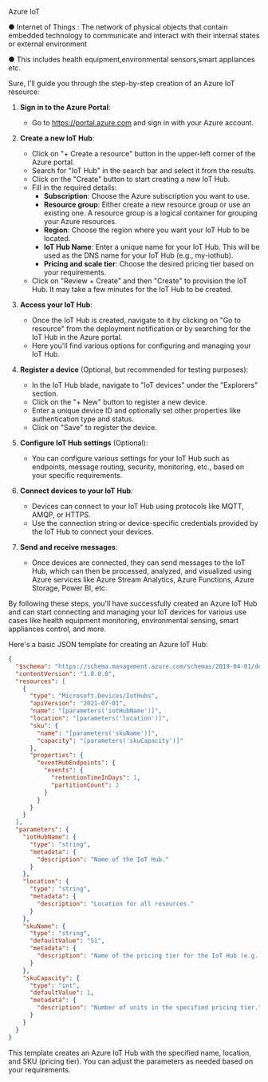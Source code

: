  Azure IoT

●	Internet of Things : The network of physical objects that contain embedded technology to communicate and interact with their internal states or external environment

●	This includes health equipment,environmental sensors,smart appliances etc.

Sure, I'll guide you through the step-by-step creation of an Azure IoT resource:

1. **Sign in to the Azure Portal**:
   - Go to https://portal.azure.com and sign in with your Azure account.

2. **Create a new IoT Hub**:
   - Click on "+ Create a resource" button in the upper-left corner of the Azure portal.
   - Search for "IoT Hub" in the search bar and select it from the results.
   - Click on the "Create" button to start creating a new IoT Hub.
   - Fill in the required details:
     - **Subscription**: Choose the Azure subscription you want to use.
     - **Resource group**: Either create a new resource group or use an existing one. A resource group is a logical container for grouping your Azure resources.
     - **Region**: Choose the region where you want your IoT Hub to be located.
     - **IoT Hub Name**: Enter a unique name for your IoT Hub. This will be used as the DNS name for your IoT Hub (e.g., my-iothub).
     - **Pricing and scale tier**: Choose the desired pricing tier based on your requirements.
   - Click on "Review + Create" and then "Create" to provision the IoT Hub. It may take a few minutes for the IoT Hub to be created.

3. **Access your IoT Hub**:
   - Once the IoT Hub is created, navigate to it by clicking on "Go to resource" from the deployment notification or by searching for the IoT Hub in the Azure portal.
   - Here you'll find various options for configuring and managing your IoT Hub.

4. **Register a device** (Optional, but recommended for testing purposes):
   - In the IoT Hub blade, navigate to "IoT devices" under the "Explorers" section.
   - Click on the "+ New" button to register a new device.
   - Enter a unique device ID and optionally set other properties like authentication type and status.
   - Click on "Save" to register the device.

5. **Configure IoT Hub settings** (Optional):
   - You can configure various settings for your IoT Hub such as endpoints, message routing, security, monitoring, etc., based on your specific requirements.

6. **Connect devices to your IoT Hub**:
   - Devices can connect to your IoT Hub using protocols like MQTT, AMQP, or HTTPS.
   - Use the connection string or device-specific credentials provided by the IoT Hub to connect your devices.

7. **Send and receive messages**:
   - Once devices are connected, they can send messages to the IoT Hub, which can then be processed, analyzed, and visualized using Azure services like Azure Stream Analytics, Azure Functions, Azure Storage, Power BI, etc.

By following these steps, you'll have successfully created an Azure IoT Hub and can start connecting and managing your IoT devices for various use cases like health equipment monitoring, environmental sensing, smart appliances control, and more.


Here's a basic JSON template for creating an Azure IoT Hub:

```json
{
  "$schema": "https://schema.management.azure.com/schemas/2019-04-01/deploymentTemplate.json#",
  "contentVersion": "1.0.0.0",
  "resources": [
    {
      "type": "Microsoft.Devices/IotHubs",
      "apiVersion": "2021-07-01",
      "name": "[parameters('iotHubName')]",
      "location": "[parameters('location')]",
      "sku": {
        "name": "[parameters('skuName')]",
        "capacity": "[parameters('skuCapacity')]"
      },
      "properties": {
        "eventHubEndpoints": {
          "events": {
            "retentionTimeInDays": 1,
            "partitionCount": 2
          }
        }
      }
    }
  ],
  "parameters": {
    "iotHubName": {
      "type": "string",
      "metadata": {
        "description": "Name of the IoT Hub."
      }
    },
    "location": {
      "type": "string",
      "metadata": {
        "description": "Location for all resources."
      }
    },
    "skuName": {
      "type": "string",
      "defaultValue": "S1",
      "metadata": {
        "description": "Name of the pricing tier for the IoT Hub (e.g., S1, F1)."
      }
    },
    "skuCapacity": {
      "type": "int",
      "defaultValue": 1,
      "metadata": {
        "description": "Number of units in the specified pricing tier."
      }
    }
  }
}
```

This template creates an Azure IoT Hub with the specified name, location, and SKU (pricing tier). You can adjust the parameters as needed based on your requirements.
